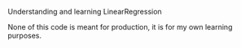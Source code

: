 Understanding and learning LinearRegression

None of this code is meant for production, it is for my own learning purposes.
